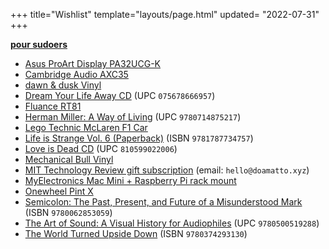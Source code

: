 +++
title="Wishlist"
template="layouts/page.html"
updated= "2022-07-31"
+++

**[pour sudoers](https://github.com/doamatto/maatt.fr/edit/main/content/wishlist.md)**

- [Asus ProArt Display PA32UCG-K](https://shop.asus.com/us/90lm03h0-b083b0-proart-display-pa32ucg-k.html)
- [Cambridge Audio AXC35](https://www.cambridgeaudio.com/products/hi-fi/ax/axc35)
- [dawn & dusk Vinyl](https://merch.mxmtoon.com/products/dawn-dusk-vinyl-eco-mix)
- [Dream Your Life Away CD](https://www.discogs.com/release/7992930) (UPC `075678666957`)
- [Fluance RT81](https://www.fluance.com/rt81-high-fidelity-vinyl-turntable-record-player-with-premium-cartridge-diamond-needle)
- [Herman Miller: A Way of Living](https://bookshop.org/books/herman-miller-a-way-of-living/9780714875217) (UPC `9780714875217`)
- [Lego Technic McLaren F1 Car](https://www.lego.com/en-us/product/mclaren-formula-1-race-car-42141)
- [Life is Strange Vol. 6 (Paperback)](https://smile.amazon.com/gp/product/1787734757) (ISBN `9781787734757`)
- [Love is Dead CD](https://www.discogs.com/release/12037819) (UPC `810599022006`)
- [Mechanical Bull Vinyl](https://www.discogs.com/master/599554?format=LP&format=Vinyl)
- [MIT Technology Review gift subscription](https://subscriptions.technologyreview.com/loading.do?omedasite=MITTR_GIFT&ver=dp) (email: `hello@doamatto.xyz`)
- [MyElectronics Mac Mini + Raspberry Pi rack mount](https://smile.amazon.com/gp/product/B08N57QJM4)
- [Onewheel Pint X](https://onewheel.com/products/onewheel-pint-x)
- [Semicolon: The Past, Present, and Future of a Misunderstood Mark](https://bookshop.org/books/semicolon-the-past-present-and-future-of-a-misunderstood-mark/9780062853059) (ISBN `9780062853059`)
- [The Art of Sound: A Visual History for Audiophiles](https://bookshop.org/books/the-art-of-sound-a-visual-history-for-audiophiles/9780500519288) (UPC `9780500519288`)
- [The World Turned Upside Down](https://bookshop.org/books/the-world-turned-upside-down-a-history-of-the-chinese-cultural-revolution/9780374293130) (ISBN `9780374293130`)
